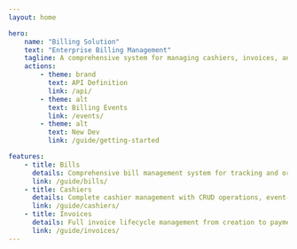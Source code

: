 ```yaml
---
layout: home

hero:
    name: "Billing Solution"
    text: "Enterprise Billing Management"
    tagline: A comprehensive system for managing cashiers, invoices, and billing operations with event-driven architecture
    actions:
        - theme: brand
          text: API Definition
          link: /api/
        - theme: alt
          text: Billing Events
          link: /events/
        - theme: alt
          text: New Dev
          link: /guide/getting-started

features:
    - title: Bills
      details: Comprehensive bill management system for tracking and organizing billing records (coming soon)
      link: /guide/bills/
    - title: Cashiers
      details: Complete cashier management with CRUD operations, event-driven workflows, and payment tracking
      link: /guide/cashiers/
    - title: Invoices
      details: Full invoice lifecycle management from creation to payment with status tracking and automated workflows
      link: /guide/invoices/
---
```

